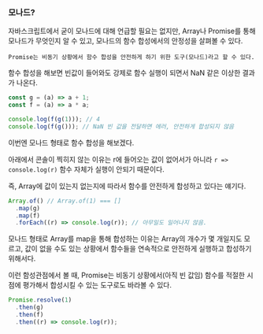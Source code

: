 ### 모나드?

자바스크립트에서 굳이 모나드에 대해 언급할 필요는 없지만, Array나 Promise를 통해 모나드가 무엇인지 알 수 있고, 모나드의 함수 합성에서의 안정성을 살펴볼 수 있다.

`Promise는 비동기 상황에서 함수 합성을 안전하게 하기 위한 도구(모나드)라고 할 수 있다.`

함수 합성을 해보면 빈값이 들어와도 강제로 함수 실행이 되면서 NaN 같은 이상한 결과가 나온다.

```javascript
const g = (a) => a + 1;
const f = (a) => a * a;

console.log(f(g(1))); // 4
console.log(f(g())); // NaN 빈 값을 전달하면 에러, 안전하게 합성되지 않음
```

이번엔 모나드 형태로 함수 합성을 해보겠다.

아래에서 콘솔이 찍히지 않는 이유는 r에 들어오는 값이 없어서가 아니라 `r => console.log(r)` 함수 자체가 실행이 안되기 때문이다.

즉, Array에 값이 있는지 없는지에 따라서 함수를 안전하게 합성하고 있다는 얘기다.

```javascript
Array.of() // Array.of(1) === []
  .map(g)
  .map(f)
  .forEach((r) => console.log(r)); // 아무일도 일어나지 않음.
```

모나드 형태로 Array를 map을 통해 합성하는 이유는 Array의 개수가 몇 개일지도 모르고, 값이 없을 수도 있는 상황에서 함수들을 연속적으로 안전하게 실행하고 합성하기 위해서다.

이런 함성관점에서 볼 때, Promise는 비동기 상황에서(아직 빈 값임) 함수를 적절한 시점에 평가해서 합성시킬 수 있는 도구로도 바라볼 수 있다.

```javascript
Promise.resolve(1)
  .then(g)
  .then(f)
  .then((r) => console.log(r));
```
